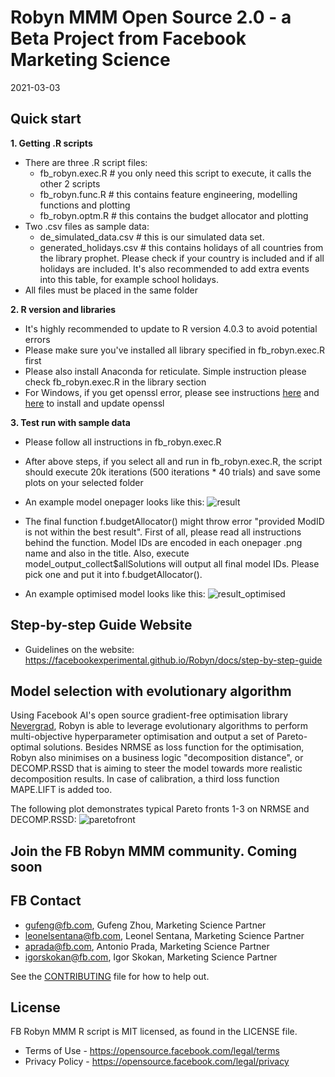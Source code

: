 # Robyn MMM Open Source 2.0 - a Beta Project from Facebook Marketing Science 

2021-03-03

## Quick start

**1. Getting .R scripts**
  * There are three .R script files:
    - fb_robyn.exec.R # you only need this script to execute, it calls the
      other 2 scripts
    - fb_robyn.func.R # this contains feature engineering, modelling functions and plotting
    - fb_robyn.optm.R # this contains the budget allocator and plotting
  * Two .csv files as sample data:
    - de_simulated_data.csv # this is our simulated data set. 
    - generated_holidays.csv # this contains holidays of all countries from the library prophet. Please check if your country is included and if all holidays are included. It's also recommended to add extra events into this table, for example school holidays.
  * All files must be placed in the same folder

**2. R version and libraries**
  * It's highly recommended to update to R version 4.0.3 to avoid potential errors
  * Please make sure you've installed all library specified in fb_robyn.exec.R first
  * Please also install Anaconda for reticulate. Simple instruction please check fb_robyn.exec.R in the library section
  * For Windows, if you get openssl error, please see instructions [here](https://stackoverflow.com/questions/54558389/how-to-solve-this-error-while-installing-python-packages-in-rstudio/54566647) and [here](https://dev.to/danilovieira/installing-openssl-on-windows-and-adding-to-path-3mbf) to install and update openssl

**3. Test run with sample data**
  * Please follow all instructions in fb_robyn.exec.R
  * After above steps, if you select all and run in fb_robyn.exec.R, the script should execute 20k iterations (500 iterations * 40 trials) and save some plots on your selected folder
  * An example model onepager looks like this:
![result](https://user-images.githubusercontent.com/14415136/110111544-c81d1f80-7db0-11eb-9a9f-51249514baae.png)

  * The final function f.budgetAllocator() might throw error "provided ModID is not within the best result". First of all, please read all instructions behind the function. Model IDs are encoded in each onepager .png name and also in the title. Also, execute model_output_collect$allSolutions will output all final model IDs. Please pick one and put it into f.budgetAllocator(). 
  * An example optimised model looks like this:
![result_optimised](https://user-images.githubusercontent.com/14415136/110111552-ceab9700-7db0-11eb-84b5-9f105c49b09b.png)


## Step-by-step Guide Website

* Guidelines on the website: https://facebookexperimental.github.io/Robyn/docs/step-by-step-guide

## Model selection with evolutionary algorithm

Using Facebook AI's open source gradient-free optimisation library [Nevergrad](https://facebookresearch.github.io/nevergrad/), Robyn is able to leverage evolutionary algorithms to perform multi-objective hyperparameter optimisation and output a set of Pareto-optimal solutions. Besides NRMSE as loss function for the optimisation, Robyn also minimises on a business logic "decomposition distance", or DECOMP.RSSD that is aiming to steer the model towards more realistic decomposition results. In case of calibration, a third loss function MAPE.LIFT is added too.

The following plot demonstrates typical Pareto fronts 1-3 on NRMSE and DECOMP.RSSD:
![paretofront](https://user-images.githubusercontent.com/14415136/110000483-a3269f00-7d13-11eb-85de-0bae918f4f5c.png)


## Join the FB Robyn MMM community. **Coming soon**

## FB Contact

* gufeng@fb.com, Gufeng Zhou, Marketing Science Partner
* leonelsentana@fb.com, Leonel Sentana, Marketing Science Partner
* aprada@fb.com, Antonio Prada, Marketing Science Partner
* igorskokan@fb.com, Igor Skokan, Marketing Science Partner

See the [CONTRIBUTING](CONTRIBUTING.md) file for how to help out.

## License

FB Robyn MMM R script is MIT licensed, as found in the LICENSE file.

- Terms of Use - https://opensource.facebook.com/legal/terms 
- Privacy Policy - https://opensource.facebook.com/legal/privacy
